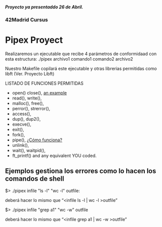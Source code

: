##### Proyecto ya presentaddo 26 de Abril.
### 42Madrid Cursus
# Pipex Proyect

Realizaremos un ejecutable que recibe 4 parámetros de conformidaad con esta estructura:
./pipex archivo1 comando1 comando2 archivo2

Nuestro Makefile copilará este ejecutable y otras librerias permitidas como libft (Ver. Proyecto Libft)

LISTADO DE FUNCIONES PERMITIDAS
- open() close(), [an example](/docs/open-close.md/ "Title")
- read(), write(),
- malloc(), free(), 
- perror(), strerror(), 
- access(), 
- dup(), dup2(),
- execve(), 
- exit(), 
- fork(), 
- pipe(), [¿Cómo funciona?](/docs/mkd/pipe.md/ "Pipe function")
- unlink(), 
- wait(), waitpid(),
- ft_printf() and any equivalent YOU coded.

## Ejemplos gestiona los errores como lo hacen los comandos de shell

$> ./pipex infile "ls -l" "wc -l" outfile:

deberá hacer lo mismo que “<infile ls -l | wc -l >outfile”

$> ./pipex infile "grep a1" "wc -w" outfile

deberá hacer lo mismo que “<infile grep a1 | wc -w >outfile”
